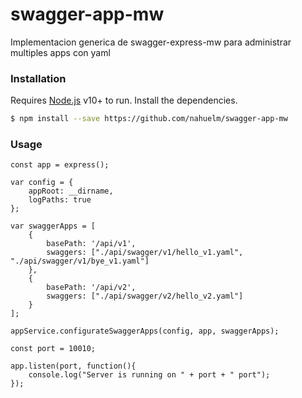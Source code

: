 # swagger-app-mw

Implementacion generica de swagger-express-mw para administrar multiples apps con yaml


### Installation

Requires [Node.js](https://nodejs.org/) v10+ to run. Install the dependencies.

```sh
$ npm install --save https://github.com/nahuelm/swagger-app-mw
```

### Usage

```node
const app = express();

var config = {
    appRoot: __dirname,
    logPaths: true
};

var swaggerApps = [
    {
        basePath: '/api/v1',
        swaggers: ["./api/swagger/v1/hello_v1.yaml", "./api/swagger/v1/bye_v1.yaml"]
    },
    {
        basePath: '/api/v2',
        swaggers: ["./api/swagger/v2/hello_v2.yaml"]
    }
];

appService.configurateSwaggerApps(config, app, swaggerApps);

const port = 10010;

app.listen(port, function(){
    console.log("Server is running on " + port + " port");
});
```
